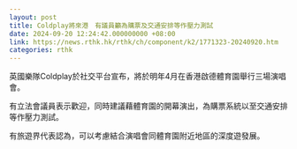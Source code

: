 ```yaml
---
layout: post
title: Coldplay將來港　有議員籲為購票及交通安排等作壓力測試
date: 2024-09-20 12:24:42.000000000 +08:00
link: https://news.rthk.hk/rthk/ch/component/k2/1771323-20240920.htm
categories: rthk
---
```


英國樂隊Coldplay於社交平台宣布，將於明年4月在香港啟德體育園舉行三場演唱會。

有立法會議員表示歡迎，同時建議藉體育園的開幕演出，為購票系統以至交通安排等作壓力測試。

有旅遊界代表認為，可以考慮結合演唱會同體育園附近地區的深度遊發展。
